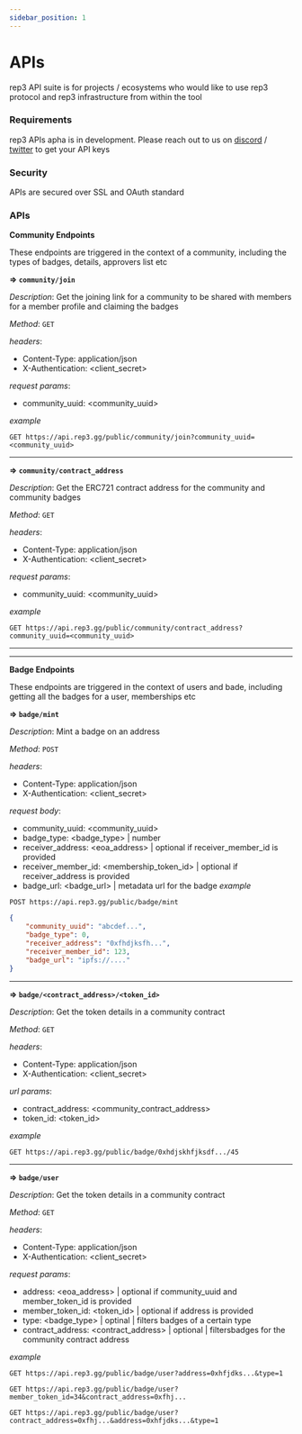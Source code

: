 ```yaml
---
sidebar_position: 1
---
```


# APIs

rep3 API suite is for projects / ecosystems who would like to use rep3 protocol and rep3 infrastructure from within the tool

### Requirements
rep3 APIs apha is in development. Please reach out to us on [discord](https://discord.gg/xK2WXUv3VG) / [twitter](https://twitter.com/rep3gg) to get your API keys

### Security
APIs are secured over SSL and OAuth standard


### APIs

**Community Endpoints**

These endpoints are triggered in the context of a community, including the types of badges, details, approvers list etc

**=> `community/join`**

*Description*: Get the joining link for a community to be shared with members for a member profile and claiming the badges

*Method*: `GET`

*headers*: 
- Content-Type: application/json
- X-Authentication: <client_secret>

*request params*:
- community_uuid: <community_uuid>

*example*

`GET https://api.rep3.gg/public/community/join?community_uuid=<community_uuid>`

----

**=> `community/contract_address`**

*Description*: Get the ERC721 contract address for the community and community badges

*Method*: `GET`

*headers*: 
- Content-Type: application/json
- X-Authentication: <client_secret>

*request params*:
- community_uuid: <community_uuid>

*example*

`GET https://api.rep3.gg/public/community/contract_address?community_uuid=<community_uuid>`


----
----

**Badge Endpoints**

These endpoints are triggered in the context of users and bade, including getting all the badges for a user, memberships etc

**=> `badge/mint`**

*Description*: Mint a badge on an address

*Method*: `POST`

*headers*: 
- Content-Type: application/json
- X-Authentication: <client_secret>

*request body*:
- community_uuid: <community_uuid>
- badge_type: <badge_type> | number
- receiver_address: <eoa_address> | optional if receiver_member_id is provided
- receiver_member_id: <membership_token_id> | optional if receiver_address is provided
- badge_url: <badge_url> | metadata url for the badge
*example*

`POST https://api.rep3.gg/public/badge/mint`

```json
{
    "community_uuid": "abcdef...",
    "badge_type": 0,
    "receiver_address": "0xfhdjksfh...",
    "receiver_member_id": 123,
    "badge_url": "ipfs://...."
}
```
----

**=> `badge/<contract_address>/<token_id>`**

*Description*: Get the token details in a community contract

*Method*: `GET`

*headers*: 
- Content-Type: application/json
- X-Authentication: <client_secret>

*url params*:
- contract_address: <community_contract_address>
- token_id: <token_id>

*example*

`GET https://api.rep3.gg/public/badge/0xhdjskhfjksdf.../45`

----


**=> `badge/user`**

*Description*: Get the token details in a community contract

*Method*: `GET`

*headers*: 
- Content-Type: application/json
- X-Authentication: <client_secret>

*request params*:
- address: <eoa_address> | optional if community_uuid and member_token_id is provided
- member_token_id: <token_id> | optional if address is provided
- type: <badge_type> | optinal | filters badges of a certain type
- contract_address: <contract_address> | optional | filtersbadges for the community contract address

*example*

`GET https://api.rep3.gg/public/badge/user?address=0xhfjdks...&type=1`

`GET https://api.rep3.gg/public/badge/user?member_token_id=34&contract_address=0xfhj...`

`GET https://api.rep3.gg/public/badge/user?contract_address=0xfhj...&address=0xhfjdks...&type=1`